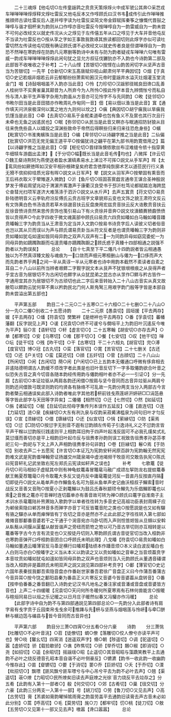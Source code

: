 <!-- { "loadSidebar": true } -->
　　二十三魂焞【他屯切○左传童謡鹑之贲贲天策焞焞火中成军虢公其奔○采芑戎车啴啴啴啴焞焞释文焞吐雷反又他屯反本又作啍顾氏曰汉书韦成传引此作啴啴推推顔师古读吐雷反后人遂并啍字读为吐雷反梁简文帝金錞赋挥秦筝之慷慨代晋鼔之啴啍与谐才徊杯来为韵则从口作啍亦音吐雷反今按啴啍自为一韵雷威自为一韵未尝不可何必改经文以就史传况从火之焞见于左传僖五年从口之啍见于大车并音他屯反不当读为吐雷反也○按从享之字如王事敦我敦琢其旅读都回切则此焞字亦似可读吐雷切然左传读他屯切既有确证顾氏谓不必改经文以就史传者良是但谓啴焞自为一韵恐不然啴在寒韵焞在防韵凡元寒删等韵诗中未有与防为韵者疑戎车啴啴六句唯有雷威一韵戎车啴啴啴啴焞焞此闲句犹之显允方叔征伐玁狁亦不入韵也今诗韵第二部及此部皆不收唯收之于补考】二十八山悭【苦银切○按悭在山韵苦闲切字从坚声古音当为苦银切】一先芊【仓新切○宋玉髙唐赋仰视山颠肃何芊芊典因切】○烟【于真切○史记若烟非烟若云非云郁郁纷纷萧索轮囷汉元帝时童謡井水溢灭灶烟灌玉堂流金门】咽【诗鼔咽咽虽不入韵亦当此音】○怜【力珍切○汉謡邪径贼良田谗口乱善人桂树华不实黄雀巢其颠昔为人所弃今为人所怜○按此怜字本音九辨惆怅兮而私自怜与清人新平生声等字杂用为韵虽从方音亦可见怜字不与先同韵】○畋【徒邻切○书畋尔田当是此音田猎亦作畋周礼作甸同一音】佃【易以佃以渔当是此音】窴【通作填天问洪泉极深何以窴之地方九则何以坟之】○瘨【典因切○胡宁瘨我以旱瘨我饥馑当是此音】○牵【去真切○易系于金柅柔道牵也包有鱼义不及賔也其行次且行未牵也无鱼之凶逺民也】○眠【弥邻切○从民当是此音又瞑亦与眠通招防豺狼从目往来侁侁些县人以嬉投之深渊些致命于帝然后得瞑些归来归来往恐危身些】○蠙【毗賔切○书淮夷蠙珠当是此音】○编【卑邻切○以诗翩字推之当是此音】二仙偏【批賔切○洪范无党无偏王道平平○按偏犹诗之翩平在第九部书用韵寛借用之】篇【以诗翩字推之当是此音】○穿【枢伦切○晋绿珠懊侬歌丝布涩难缝令侬十指穿黄牛细犊车游戯出孟津】【于分切○幅既长当是此音毛传均也】八微挥【许云切○魏王粲诗荆轲为燕使送者盈水濵缟素易水上涕泣不可挥○説文从手军声】晖【太鸾凤纷如厥徳晖如汉安平相孙根碑皇矣府君含徳厚纯恢廓术艺以道莅民行行义勇无猾不傧抑抑珪质光容有晖○説文从日军声】翚【説文从羽军声○按翚固有熏音而王后袆衣取义于翚雉遂入微韵】○沂【鱼斤切○班固荅賔戯言通帝王谋合圣神殷説梦发于傅岩周望兆动于渭濵齐寗激声于康衢汉良受书于邳沂杜笃论都赋踏沧海跨昆仑奋彗光扫项军遂济大难荡涤于泗沂○説文从水斤声】去声五窴贲【苻文切○易贲卦陆徳明音义云李轨府汾反傅氏云贲古班字文章貌郑云变也文饰之貌王肃符文反云有文饰黄白色书汤诰贲若草木徐邈音扶云反盘庚用宏兹贲音扶云反大诰敷贲音扶云反徐音愤诗贲然来思传贲饰也笺引易山下有火贲徐并音奔○説文坟濆轒蕡豮鼖愤偾皆以贲得声○今此字四收于微文魂寘部中顾氏曰易贲六四贲如皤如白马翰如皤音蹯贲皤翰三字为韵贲当从王肃音为定当并入文韵○按易书诗贲字后人读彼义切者俗音也岂以其从贝而误以为声与顾氏谓易贲卦当从符文反者是也谓贲皤翰三字为韵则非贲如皤如犹屯如邅如皆同母异韵之双声凡双声有二一为同韵异母如窈窕委蛇一为同母异韵如蹢躅踟蹰而屯邅贲皤亦蹢躅踟蹰之顾氏惑于真臻十四部相通之説强不韵者以为韵误矣】
　　总论
　　【自十七真至下平二僊凡十四韵説者皆云相通愚独以为不然真谆臻文殷与魂痕为一口敛而声细元寒桓删山与僊为一口侈而声大而先韵者界乎两之间一半从真谆一半从元寒者也诗中用韵本截然不紊读者自紊之耳自二十八山以前所当辨者艰鳏二字觐字説文本从艮声不犹银垠根痕之从艮得声者乎宜古音为居银切不为古闲切也鳏字从众犹昆弟之昆古亦从眔作□鳏与矜古皆作一字通用宜其亦为居银切不为古顽切也此二字后来音转始入二十八山古音实从真文故敝笱以鳏韵云犹何草不黄以矜韵民北门何人斯鳬鹥三用艰字韵门殷等字皆是本部自韵未尝溢出第五部也】

　　平声第五部
　　韵目二十二元○二十五寒○二十六桓○二十七删○二十八山○分一先○二僊○别收二十五愿诗韵
　　二十二元原【愚袁切】园垣援【平去两存】媛【平去两存】○燔【符袁切】樊繁袢【是绁袢也平去两存】○番【孚袁切】蕃幡藩翻【反字説见上声】○谖【况袁切○终不可谖兮与僴咺平上为韵旧叶沉逺反今唯为平声】貆○言【语轩切】○轩【虚言切○】二十五寒翰【胡安切○亦存去声】○单【都寒切】○安【乌寒切】○难【那干切○】○餐【七安切】○叹【他干切】啴○坛【徒干切】○残【昨干切】○干【古寒切】干二十六桓丸【胡官切】完○溥【度官切】博○冠【古丸切】○栾【落官切】○寛【苦官切】二十七删关【古还切】○还【户关切】○蛮【莫还切】○顔【五奸切】○菅【古顔切】二十八山山【所闲切】○闲【古闲切】蕳○闲【户闲切○已上五韵本无僊通口呼微有侈弇相去非逺陆德明谓古人韵缓不烦改字者此类是也旧叶音反切下一字多取僊韵欲合叶音之似恐失古音之真今切音各随本韵经传用韵与僊韵相叶者亦不必一一引证○】分一先肩【古前切○本证竝驱从两肩各韵还闲儇○按肩与坚今音同而古音异竝驱从两肩兮则韵还间儇敦弓既坚则韵钧均贤各有脉络不可乱故一先韵分两支当分入两部古今言韵者槩云相通误矣此部入诗韵者唯此字其他若枅前钱戋燕莲岍汧妍研□□涓笾悬等字皆此部字与天田等字异矣】二僊僊【相然切】○迁【七然切】○然【如延切】○旃【诸延切】○梴【丑延切此彻母字集传刋本误作五延反】○廛【直连切】○连【力延切】涟○泉【疾縁切○大东有冽氿泉与叹韵采菽觱沸槛泉为间句旧叶才匀反误】○宣【须縁切】○儇【隳縁切】○还【似宣切】○悁【萦縁切】○防【渠焉切】○愆【□防切○按愆字无别音不遐有愆韵顔左传荀子引逸诗礼义之不愆韵言皆平声干糇以愆韵阪衍践逺则平上相韵耳旧拘于四声叶起浅反固可不必我孔熯矣式礼莫愆熯而善切亦是平上相韵旧叶起巾反与徂赉孝孙韵则误工祝致告徂赉孝孙苾芬孝祀三句一韵祀与下文上声入声相韵徂赉孝孙句非韵】○卷【巨縁切】鬈○焉【于防切】别收去声二十五愿宪【许言切○本证万为宪韵安轩闲原百辟为宪韵翰无然宪宪韵难文武是宪韵畨啴翰旁证扬雄交州箴泉竭中虚池竭频干牧臣司交敢告执宪○陈氏曰宪音轩礼记武坐致右宪左郑氏云宪读如轩声之误也】
　　补考
　　七歌鼍【徒丹切○司马相如子虚赋其中则有神龟蚊鼍毒冒鼈鼋马融广成颂左挈防龙右提蚊鼍春献王鲔夏荐鼈鼋○月令取鼍大多反又徒丹反中庸鼋鼍徒河反一音直丹反按直丹隔切即徒丹○説文从黾单声亦作鱓鱼名名可为鼓从鱼单声史记曲沃桓叔子鱓索音时战反又音善又音陁○按夏小正剥鼍鱓以为鼓吕氏春秋颛顼令鱓先为乐倡鱓即鼍也以索之音推之鼍亦可音禅时连切葢单亦有善音故可转为禅○顾氏曰鼍字自淮南子主术训水杀鼋鼍陆补熊罴始入歌韵字以单者徃徃转为多音史记高祖功臣表封周緤子应为郸侯索隐曰郸苏林音多而亸字亦音丁可反皆鼍音陀之类也○按愿説是也又如有驒有骆之驒亦从单而瘅惮皆有丁佐切之音亦是然亦不止此此部之字徃徃转入第七部如难傩音那鄱番音婆若干之干通于个涴音宛亦乌卧切而入声则怛笪妲皆从旦頞以安斡从倝鬝从间揠从匽齾从献皆谐声之旁纽而箭笴之笴以可乃音古旱切则亦互相转是以鼍番等字古今方言有流变也○又按徒丹切则入寒韵顾氏谓古音徒官切当改入桓韵非也寒韵音弹开口呼桓韵音团合口呼顾氏未明此理】八戈皤【符袁切○易贲如皤如白马翰如董遇云皤薄官反马馽足横行曰皤郑陆绩本作蹯音烦○本义读白波反皤白也人白则马亦白○按皤字之义当从本义以韵读之又以贲如皤如之音审之当音烦葢贲字本音坟贲如皤如犹屯如邅如皆同母异韵之双声也音烦则当入元韵顾氏从董遇音磻谓当改入桓韵非是葢顾氏未明双声之説又説见第四部补考贲字】○鄱【薄官切○史记六国年表秦拔我鄱吾索隐音盘亦作番赵世家番吾君徐广音盘正义曰今作蒲吾番蒲古今音异耳○按今饶之鄱阳县秦为番县正义片寒反又音婆今皆音婆葢从盘转音】○番【按申伯番番之番音翻已入诗韵史记汉书凡地名之番注家或音潘或音盘或音婆皆方音也】上声二十四缓暖【况袁切○天问何所冬暖何所夏寒焉有石林何兽能言○按暖与暄烜同易日以烜之乐记暖之以日月庄子暖然似春又冯驩亦作冯暖】
　　总论
　　【此部字诗中自为韵不与第四部通説见第四部总论○一先韵分入此部者诗有肩字易有戋字贲于丘园束帛戋戋余可推蹮与先枅与坚燕与烟咽莲与怜岍与牵□胼軿与蠙边笾与编县与皆今音同而古音异也】

　　平声第六部
　　韵目分三萧○四宵○分五肴○分六豪
　　诗韵
　　分三萧恌【吐雕切○不必叶音洮】○苕【徒僚切】蜩○僚【落雕切○佼人僚兮亦读平声可也】膋○哓【馨幺切】四宵消【逍遥双声字】翛○朝【陟遥切】○调【驼遥切】○嚣【虚娇切】骄【载猃歇骄】○谯【昨焦切】○骄【举乔切】鷮○椒【即消切】○尧【如招切】○遥【余昭切】摇謡瑶○昭【止遥切○其音昭昭与藻蹻笑教平上去通韵不必叶之绕反德音孔昭本音自谐不必叶侧豪反】○镳瀌【韵书一收此韵一收幽韵今惟存此】○苗【睂镳切】○要【于消切】葽○乔【巨娇切】○夭【于乔切】○溧【纰招切○】飘嘌【匪风飘兮匪车嘌兮与中心吊兮平去为韵不必叶去声】○翘【渠遥切】荍○燎【力昭切○民所燎矣旧读去声庭燎之光徐音力烧反平去竝存之】分五肴【此韵有入第十一部者○】殽【何交切○】○郊【古肴切】○巢【徂交切】分六豪【此韵三分两支一入第十一部】号【胡刀切】○劳【鲁刀切○又见去声】○高【古劳切】膏【羔裘如膏韵曜悼隂雨膏之韵苗劳盖平去通韵旧读膏去声古音未必如此分别】○蒿【呼高切】○毛【莫劳切】旄○刀【都牢切】忉○桃【徒刀切】○敖【五劳切○又见第十一部又见去声】嗷嚣【谗口嚣嚣】
　　总论
